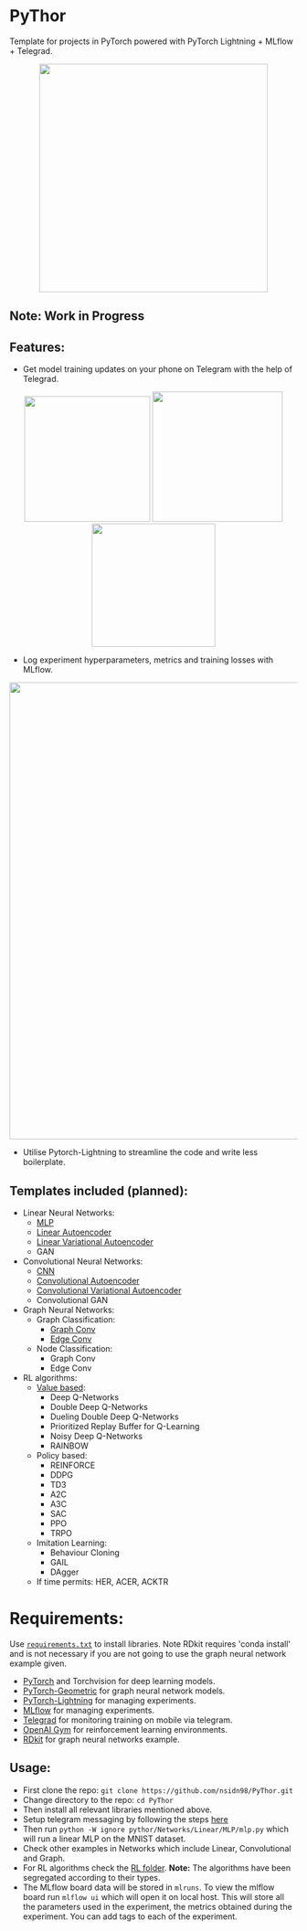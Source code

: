 # PyThor
Template for projects in PyTorch powered with PyTorch Lightning + MLflow + Telegrad.

<p align="center">
  <img src="https://media.giphy.com/media/WmuDTrWdBcOiKbrLFe/giphy.gif" width="400"/>
</p>

## Note: Work in Progress

## Features:
* Get model training updates on your phone on Telegram with the help of Telegrad.
<p align="center">
  <img src="https://raw.githubusercontent.com/nsidn98/PyThor/master/assets/telegrad1.jpg?token=AGFGCMEMMQVUSTYZP2XIZYK65DG6A" width="220"/>
  <img src="https://raw.githubusercontent.com/nsidn98/PyThor/master/assets/telegrad2.jpg?token=AGFGCMGDEHYFF247UTJW3VK65DG6I" width="228"/>
  <img src="https://raw.githubusercontent.com/nsidn98/PyThor/master/assets/telegrad3.jpg?token=AGFGCMAFJ265RARGWPQDEXK65DG6M" width="216"/>
</p>

* Log experiment hyperparameters, metrics and training losses with MLflow.
<p align="center">
  <img src="https://raw.githubusercontent.com/nsidn98/PyThor/master/assets/mlflow.png?token=AGFGCMGE6K3JXNJRQD4ASD265DG6O" width="800"/>
</p>

* Utilise Pytorch-Lightning to streamline the code and write less boilerplate.

## Templates included (planned):
* Linear Neural Networks:
  * [MLP](https://github.com/nsidn98/PyThor/blob/master/pythor/Networks/Linear/MLP/mlp.py)
  * [Linear Autoencoder](https://github.com/nsidn98/PyThor/blob/master/pythor/Networks/Linear/Autoencoder/autoencoder.py)
  * [Linear Variational Autoencoder](https://github.com/nsidn98/PyThor/blob/master/pythor/Networks/Linear/Autoencoder/vae.py)
  * GAN
* Convolutional Neural Networks:
  * [CNN](https://github.com/nsidn98/PyThor/tree/master/pythor/Networks/Convolutional/Conv)
  * [Convolutional Autoencoder](https://github.com/nsidn98/PyThor/blob/master/pythor/Networks/Convolutional/Autoencoder/autoencoder.py)
  * [Convolutional Variational Autoencoder](https://github.com/nsidn98/PyThor/blob/master/pythor/Networks/Convolutional/Autoencoder/vae.py)
  * Convolutional GAN
* Graph Neural Networks: 
  * Graph Classification: 
    * [Graph Conv](https://github.com/nsidn98/PyThor/blob/master/pythor/Networks/Graph/graph_classification/gcn.py)
    * [Edge Conv](https://github.com/nsidn98/PyThor/blob/master/pythor/Networks/Graph/graph_classification/nnConv.py)
  * Node Classification:
    * Graph Conv
    * Edge Conv
* RL algorithms: 
  * [Value based](https://github.com/nsidn98/PyThor/tree/master/pythor/RL/Value): 
    * Deep Q-Networks 
    * Double Deep Q-Networks
    * Dueling Double Deep Q-Networks
    * Prioritized Replay Buffer for Q-Learning
    * Noisy Deep Q-Networks
    * RAINBOW
  * Policy based:
    * REINFORCE
    * DDPG 
    * TD3 
    * A2C
    * A3C
    * SAC
    * PPO
    * TRPO
  * Imitation Learning: 
    * Behaviour Cloning
    * GAIL
    * DAgger
  * If time permits: HER, ACER, ACKTR



# Requirements:
Use [`requirements.txt`](https://github.com/nsidn98/PyThor/blob/master/requirements.txt) to install libraries. Note RDkit requires 'conda install' and is not necessary if you are not going to use the graph neural network example given.

* [PyTorch](https://pytorch.org/) and Torchvision for deep learning models.
* [PyTorch-Geometric](https://pytorch-geometric.readthedocs.io/en/latest/) for graph neural network models.
* [PyTorch-Lightning](https://pytorch-lightning.readthedocs.io/en/latest/) for managing experiments.
* [MLflow](https://www.mlflow.org/) for managing experiments.
* [Telegrad](https://github.com/eyalzk/telegrad) for monitoring training on mobile via telegram.
* [OpenAI Gym](https://gym.openai.com/) for reinforcement learning environments.
* [RDkit](https://www.rdkit.org/docs/Install.html) for graph neural networks example.

## Usage:
* First clone the repo:
`git clone https://github.com/nsidn98/PyThor.git`
* Change directory to the repo: `cd PyThor`
* Then install all relevant libraries mentioned above.
* Setup telegram messaging by following the steps [here](https://github.com/nsidn98/PyThor/tree/master/pythor/bots#set-up)
* Then run `python -W ignore pythor/Networks/Linear/MLP/mlp.py` which will run a linear MLP on the MNIST dataset.
* Check other examples in Networks which include Linear, Convolutional and Graph.
* For RL algorithms check the [RL folder](https://github.com/nsidn98/PyThor/tree/master/pythor/RL). **Note:** The algorithms have been segregated according to their types.
* The MLflow board data will be stored in `mlruns`. To view the mlflow board run `mlflow ui` which will open it on local host. This will store all the parameters used in the experiment, the metrics obtained during the experiment. You can add tags to each of the experiment.
